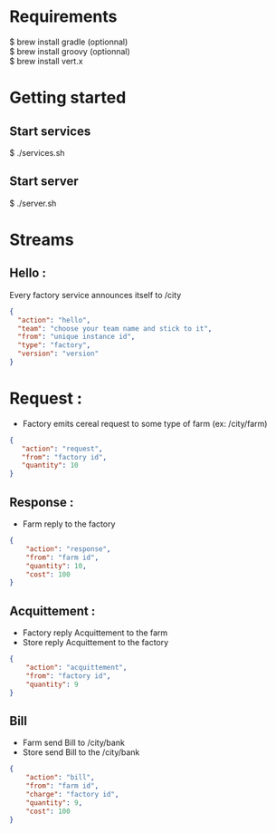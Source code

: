 # Requirements

$ brew install gradle (optionnal)  
$ brew install groovy (optionnal)  
$ brew install vert.x  

# Getting started

## Start services
$ ./services.sh

## Start server
$ ./server.sh

# Streams

## Hello :

Every factory service announces itself to /city

```json
{
  "action": "hello",
  "team": "choose your team name and stick to it",
  "from": "unique instance id",
  "type": "factory",
  "version": "version"
}
```

# Request :

* Factory emits cereal request to some type of farm (ex: /city/farm)

```json
{
   "action": "request",
   "from": "factory id",
   "quantity": 10
}
```

## Response :

* Farm reply to the factory

```json
{
    "action": "response",
    "from": "farm id",
    "quantity": 10,
    "cost": 100
}
``` 

## Acquittement :

* Factory reply Acquittement to the farm
* Store reply Acquittement to the factory



```json
{
    "action": "acquittement",
    "from": "factory id",
    "quantity": 9
}
``` 

## Bill

* Farm send Bill to /city/bank
* Store send Bill to the /city/bank


```json
{
    "action": "bill",
    "from": "farm id",
    "charge": "factory id",
    "quantity": 9,
    "cost": 100
}
```




